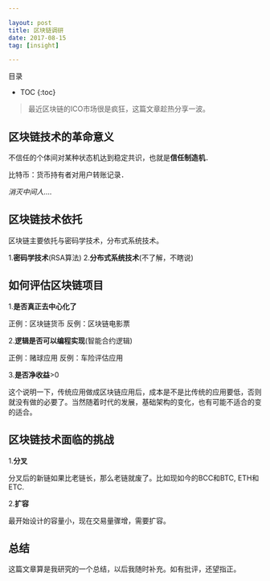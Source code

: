 ```yaml
---

layout: post
title: 区块链调研
date: 2017-08-15
tag: [insight]

---
```


目录

* TOC 
{:toc}


>最近区块链的ICO市场很是疯狂，这篇文章趁热分享一波。


## 区块链技术的革命意义

不信任的个体间对某种状态机达到稳定共识，也就是**信任制造机**．

比特币：货币持有者对用户转账记录．

*消灭中间人*....

## 区块链技术依托

区块链主要依托与密码学技术，分布式系统技术。

1.**密码学技术**(RSA算法)
2.**分布式系统技术**(不了解，不瞎说)


## 如何评估区块链项目

1.**是否真正去中心化了**

正例：区块链货币
反例：区块链电影票

2.**逻辑是否可以编程实现**(智能合约逻辑)

正例：赌球应用
反例：车险评估应用

3.**是否净收益**>0

这个说明一下，传统应用做成区块链应用后，成本是不是比传统的应用要低，否则就没有做的必要了。当然随着时代的发展，基础架构的变化，也有可能不适合的变的适合。

## 区块链技术面临的挑战

1.**分叉**

分叉后的新链如果比老链长，那么老链就废了。比如现如今的BCC和BTC, ETH和ETC.

2.**扩容**

最开始设计的容量小，现在交易量骤增，需要扩容。

## 总结

这篇文章算是我研究的一个总结，以后我随时补充。如有批评，还望指正。





